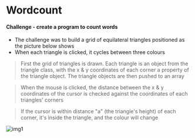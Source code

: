 Wordcount
=================

#### Challenge - create a program to count words

* The challenge was to build a grid of equilateral triangles positioned as the picture below shows
* When each triangle is clicked, it cycles between three colours

> First the grid of triangles is drawn. Each triangle is an object from the triangle class, with the x & y coordinates of each corner a property of the triangle object. The triangle objects are then pushed to an array

> When the mouse is clicked, the distance between the x & y coordinates of the cursor is checked against the coordinates of each triangles' corners

> If the cursor is within distance "a" (the triangle's height) of each corner, it's inside the triangle, and the colour will change

![img1]

[img1]: https://github.com/ckpantelides/wordcount/blob/master/counter.PNG
